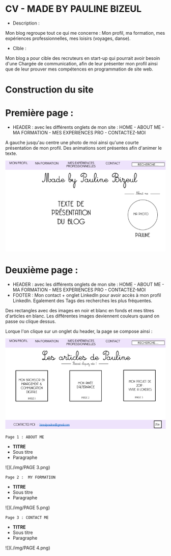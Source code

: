 # CV - MADE BY PAULINE BIZEUL 

- Description : 

Mon blog regroupe tout ce qui me concerne : Mon profil, ma formation, mes expériences professionnelles, mes loisirs (voyages, danse).

- CIble :

Mon blog a pour cible des recruteurs en start-up qui pourrait avoir besoin d'une Chargée de communication, afin de leur présenter mon profil ainsi que de leur prouver mes compétences en programmation de site web.

# Construction du site

# Première page : 

- HEADER : avec les différents onglets de mon site : HOME - ABOUT ME - MA FORMATION - MES EXPERIENCES PRO - CONTACTEZ-MOI 

A gauche jusqu'au centre une photo de moi ainsi qu'une courte présentation de mon profil. Des animations sont présentes afin d'animer le texte.


![](./img/page1.png)



# Deuxième page :
- HEADER : avec les différents onglets de mon site : HOME - ABOUT ME - MA FORMATION - MES EXPERIENCES PRO - CONTACTEZ-MOI 
- FOOTER : Mon contact + onglet LinkedIn pour avoir accès à mon profil LinkedIn. Egalement des Tags des recherches les plus fréquentes.

Des rectangles avec des images en noir et blanc en fonds et mes titres d'articles en blanc.  Les différentes images deviennent couleurs quand on passe ou clique dessus. 

Lorque l'on clique sur un onglet du header, la page se compose ainsi : 

![](./img/page2.png)

``` 
Page 1 : ABOUT ME
```
- **TITRE**
- Sous titre
- Paragraphe

![](./img/PAGE 3.png)


``` 
Page 2 :  MY FORMATION
```

- **TITRE**
- Sous titre
- Paragraphe

![](./img/PAGE 5.png)

``` 
Page 3 : CONTACT ME
```

- **TITRE**
- Sous titre
- Paragraphe

![](./img/PAGE 4.png)

